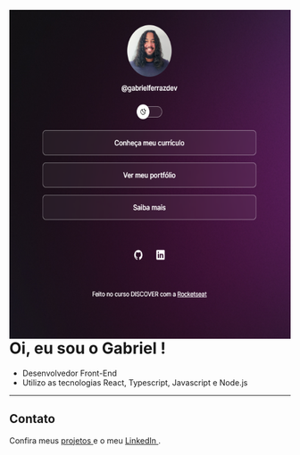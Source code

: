 <a href="https://dev-links-gabrielferrazdev.vercel.app/"> <img align="right" height="590em" src="https://github.com/GabrielFerrazDev/DevLinks/raw/main/assets/readmebg.PNG"/> </a>
<h1> Oi, eu sou o Gabriel ! </h1> 
<ul>
  <li> Desenvolvedor Front-End </li>
  <li> Utilizo as tecnologias React, Typescript, Javascript e Node.js </li>
</ul>
 

--- 
<h2>Contato </h2>
<p> Confira meus <a href='https://github.com/GabrielFerrazDev?tab=repositories'> projetos </a> e o meu  <a href='https://www.linkedin.com/in/gabriel-ferraz-42a237264/'> LinkedIn </a>. </p>


